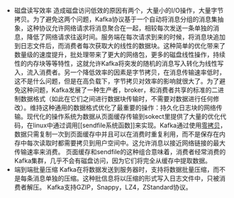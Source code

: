 - 磁盘读写效率
造成磁盘访问低效的原因有两个，大量小的I/O操作，大量字节拷贝。为了避免这两个问题，Kafka协议基于一个自动将消息分组的消息集抽象，这种协议允许网络请求将消息聚合在一起，相较每次发送一条单独的消息，降低了网络请求往返时间。服务端在每次请求到来的时候，将消息块追加到日志文件后，而消费者每次获取大的线性的数据块。这种简单的优化带来了数量级的速度提升，批处理带来了更大的网络包，更多的磁盘线性操作，持续性的内存块等等特性，这就允许Kafka将突发的随机的消息写入转化为线性写入，流入消费者。另一个降低效率的因素是字节拷贝，在消息传输速率低时，这不是什么问题，但是在高负载下，字节拷贝对效率的影响就很大了。为了避免这种问题，Kafka发展了一种生产者，broker，和消费者共享的标准的二进制数据格式（如此在它们之间进行数据块传输时，不需要对数据进行任何修改）。维持这种通用的数据格式优化了最重要的操作：持久化日志块的网络传输。现代化的操作系统为数据从页面缓存传输到sokect里提供了大量的优化代码，在linux中通过调用[[sendfile系统函数]]来实现。Kafka通过使用[零拷贝](https://www.cnblogs.com/xiaolincoding/p/13719610.html)，数据只需复制一次到页面缓存中并且可以在消费时重复利用，而不是保存在内存中每次读取时都需要拷贝到用户空间中。这允许消息以接近网络链接的最大传输速率来消费。
页面缓存和sendfile的这种组合意味着，消费者经常消费的Kafka集群，几乎不会有磁盘访问，因为它们将完全从缓存中提取数据。
- 端到端批量压缩
Kafka在将数据发送到服务器时，支持将数据批量压缩，而不是每条消息单独的压缩。这种批信息将以压缩的形式写入日志文件中，只被消费者解压。
Kafka支持GZIP，Snappy，LZ4，ZStandard协议。
